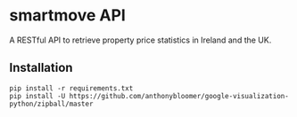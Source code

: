 # smartmove API
A RESTful API to retrieve property price statistics in Ireland and the UK.

## Installation

```
pip install -r requirements.txt
pip install -U https://github.com/anthonybloomer/google-visualization-python/zipball/master
```
